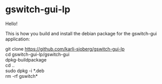 # gswitch-gui-lp

Hello!

This is how you build and install the debian package for the gswitch-gui application:

git clone https://github.com/karli-sjoberg/gswitch-gui-lp</br>
cd gswitch-gui-lp/gswitch-gui</br>
dpkg-buildpackage</br>
cd ..</br>
sudo dpkg -i \*.deb</br>
rm -rf gswitch\*</br>
